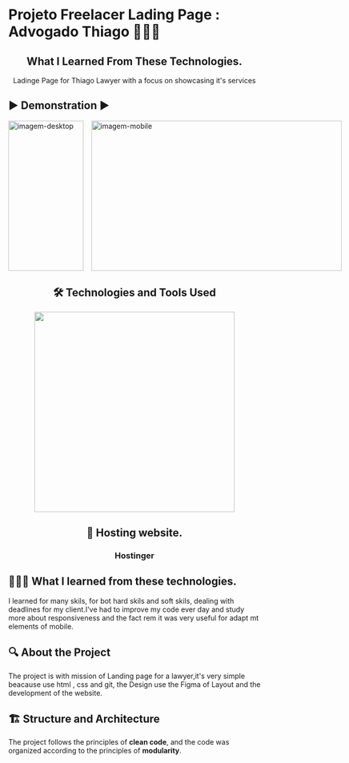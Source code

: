 # Projeto Freelacer Lading Page : Advogado Thiago 👩🏻‍💻


<div align="center">
  <h2>What I Learned From These Technologies.</h2> 
  <p>Ladinge Page for Thiago Lawyer with a focus on  showcasing it's services</p>

</div>

## ▶️ Demonstration ▶️ 

<div style="margin: auto;display: flex;gap:1rem;">
    <img width="150px" height="300px" src="./src/images/lading-page-advogado-thiago-mobile.gif" alt="imagem-desktop">
   <img width="500px" height="300px" src="./src/images/lading-page-advogado-thiago.gif" alt="imagem-mobile">
   
</div>

  
<div align="center">
 <h2>🛠️ Technologies and Tools Used</h2>
 <img width="400px" src="https://skillicons.dev/icons?i=materialui,css,html,git" />
</div>


<div align="center">
 <h2>🤖 Hosting website.</h2>
 <h3>Hostinger</h3>
 
</div>

## 👩🏻‍💻 What l learned from  these technologies.
  I learned for many skils, for bot hard skils and soft skils, dealing with deadlines for my client.I've had to improve my code ever day and study more about responsiveness and the fact <span>rem</span> it was very useful for adapt mt elements of mobile. 


## 🔍 About the Project
The project is with mission of Landing page for a lawyer,it's very simple beacause use html , css and git, the Design use the Figma of Layout and the development of the website. 


## 🏗 Structure and Architecture

The project follows the principles of **clean code**, and the code was organized according to the principles of **modularity**.
  

